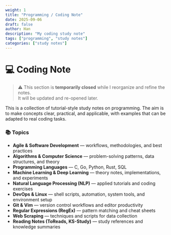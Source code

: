 ```yaml
---
weight: 1
title: "Programming / Coding Note"
date: 2025-09-06
draft: false
author: Han
description: "My coding study note"
tags: ["programming", "study notes"]
categories: ["study notes"]
---
```


# 💻 Coding Note

> ⚠️ This section is **temporarily closed** while I reorganize and refine the notes.  
> It will be updated and re-opened later.  
<!-- 👉 Full repository: [Coding Note](https://github.com/Han8931/coding_notes/tree/master/CodingNotes) -->


This is a collection of tutorial-style study notes on programming. The aim is to make concepts clear, practical, and applicable, with examples that can be adapted to real coding tasks.

### 📚 Topics

* **Agile & Software Development** — workflows, methodologies, and best practices
* **Algorithms & Computer Science** — problem-solving patterns, data structures, and theory
* **Programming Languages** — C, Go, Python, Rust, SQL
* **Machine Learning & Deep Learning** — theory notes, implementations, and experiments
* **Natural Language Processing (NLP)** — applied tutorials and coding exercises
* **DevOps & Linux** — shell scripts, automation, system tools, and environment setup
* **Git & Vim** — version control workflows and editor productivity
* **Regular Expressions (RegEx)** — pattern matching and cheat sheets
* **Web Scraping** — techniques and scripts for data collection
* **Reading Notes (ToReads, KS-Study)** — study references and knowledge summaries

